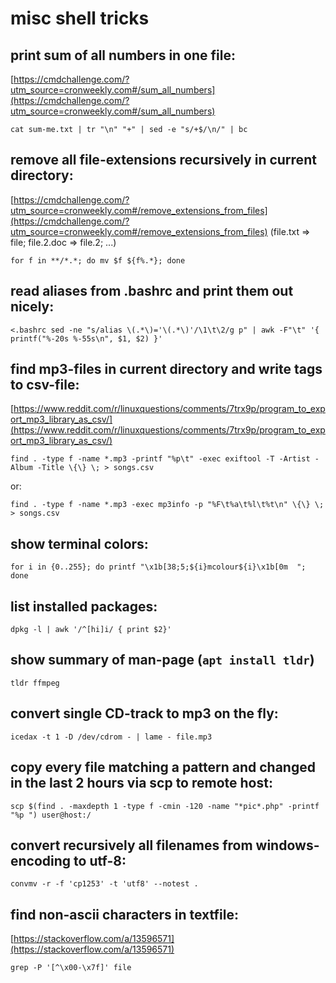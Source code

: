 # misc shell tricks

## print sum of all numbers in one file:
[https://cmdchallenge.com/?utm_source=cronweekly.com#/sum_all_numbers](https://cmdchallenge.com/?utm_source=cronweekly.com#/sum_all_numbers)

``` cat sum-me.txt | tr "\n" "+" | sed -e "s/+$/\n/" | bc ```

## remove all file-extensions recursively in current directory:
[https://cmdchallenge.com/?utm_source=cronweekly.com#/remove_extensions_from_files](https://cmdchallenge.com/?utm_source=cronweekly.com#/remove_extensions_from_files)
(file.txt => file; file.2.doc => file.2; ...)

``` for f in **/*.*; do mv $f ${f%.*}; done ```

## read aliases from .bashrc and print them out nicely:

``` <.bashrc sed -ne "s/alias \(.*\)='\(.*\)'/\1\t\2/g p" | awk -F"\t" '{ printf("%-20s %-55s\n", $1, $2) }' ```

## find mp3-files in current directory and write tags to csv-file:
[https://www.reddit.com/r/linuxquestions/comments/7trx9p/program_to_export_mp3_library_as_csv/](https://www.reddit.com/r/linuxquestions/comments/7trx9p/program_to_export_mp3_library_as_csv/)

``` find . -type f -name *.mp3 -printf "%p\t" -exec exiftool -T -Artist -Album -Title \{\} \; > songs.csv ```

or:

``` find . -type f -name *.mp3 -exec mp3info -p "%F\t%a\t%l\t%t\n" \{\} \; > songs.csv ```

## show terminal colors:

``` for i in {0..255}; do printf "\x1b[38;5;${i}mcolour${i}\x1b[0m  "; done ```

## list installed packages:

``` dpkg -l | awk '/^[hi]i/ { print $2}' ```

## show summary of man-page (`apt install tldr`)

``` tldr ffmpeg ```

## convert single CD-track to mp3 on the fly:

``` icedax -t 1 -D /dev/cdrom - | lame - file.mp3 ```

## copy every file matching a pattern and changed in the last 2 hours via scp to remote host:

``` scp $(find . -maxdepth 1 -type f -cmin -120 -name "*pic*.php" -printf "%p ") user@host:/ ```

## convert recursively all filenames from windows-encoding to utf-8:

``` convmv -r -f 'cp1253' -t 'utf8' --notest . ```

## find non-ascii characters in textfile:
[https://stackoverflow.com/a/13596571](https://stackoverflow.com/a/13596571)

```grep -P '[^\x00-\x7f]' file```
